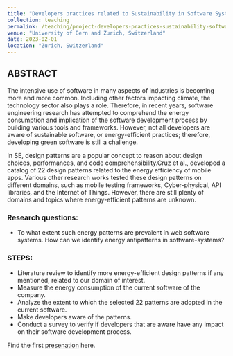 ```yaml
---
title: "Developers practices related to Sustainability in Software Systems"
collection: teaching
permalink: /teaching/project-developers-practices-sustainability-software
venue: "University of Bern and Zurich, Switzerland"
date: 2023-02-01
location: "Zurich, Switzerland"
---
```


## ABSTRACT
The intensive use of software in many aspects of industries is becoming more and more common. Including other factors impacting climate, the technology sector also plays a role.
Therefore, in recent years, software engineering research has attempted to comprehend the energy consumption and implication of the software development process by building various tools and frameworks. However, not all developers are aware of sustainable software, or energy-efficient practices; therefore, developing green software is still a challenge.

In SE, design patterns are a popular concept to reason about design choices, performances, and code comprehensibility.Cruz et al., developed a catalog of 22 design patterns related to the energy efficiency of mobile apps. Various other research works tested these design patterns on different domains, such as mobile testing frameworks, Cyber-physical, API libraries, and the Internet of Things.  However, there are still plenty of domains and topics where energy-efficient patterns are unknown.

### Research questions: 
- To what extent such energy patterns are prevalent in web software systems. How can we identify energy antipatterns in software-systems?

### STEPS: 
- Literature review to identify more energy-efficient design patterns if any mentioned, related to our domain of interest.
- Measure the energy consumption of the current software of the company. 
- Analyze the extent to which the selected 22 patterns are adopted in the current software.
- Make developers aware of the patterns.
- Conduct a survey to verify if developers that are aware have any impact on their software development process. 

Find the first [presenation](https://poojaruhal.github.io/files/Slides-Msc-Investigating-Energy-Related-Practices.pdf) here. <br>